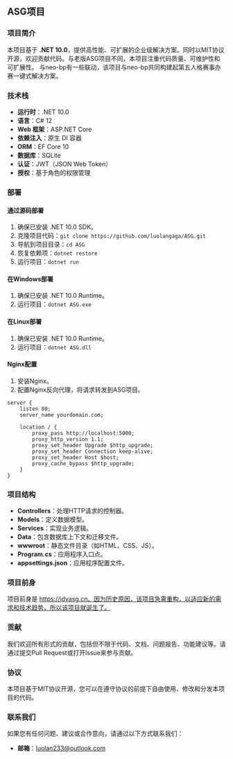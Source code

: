 ## ASG项目
### 项目简介
本项目基于 **.NET 10.0**，提供高性能、可扩展的企业级解决方案。同时以MIT协议开源，欢迎贡献代码。与老版ASG项目不同，本项目注重代码质量、可维护性和可扩展性。
与neo-bp有一些联动，该项目与neo-bp共同构建起第五人格赛事办赛一键式解决方案。
### 技术栈
- **运行时**：.NET 10.0  
- **语言**：C# 12  
- **Web 框架**：ASP.NET Core
- **依赖注入**：原生 DI 容器  
- **ORM**：EF Core 10
- **数据库**：SQLite
- **认证**：JWT（JSON Web Token）  
- **授权**：基于角色的权限管理  
### 部署
#### 通过源码部署
1. 确保已安装 .NET 10.0 SDK。
2. 克隆项目代码：`git clone https://github.com/luolangaga/ASG.git`
3. 导航到项目目录：`cd ASG`
4. 恢复依赖项：`dotnet restore`
5. 运行项目：`dotnet run`
#### 在Windows部署
1. 确保已安装 .NET 10.0 Runtime。
2. 运行项目：`dotnet ASG.exe`
#### 在Linux部署
1. 确保已安装 .NET 10.0 Runtime。
2. 运行项目：`dotnet ASG.dll`
#### Nginx配置
1. 安装Nginx。
2. 配置Nginx反向代理，将请求转发到ASG项目。
```nginx
server {
    listen 80;
    server_name yourdomain.com;

    location / {
        proxy_pass http://localhost:5000;
        proxy_http_version 1.1;
        proxy_set_header Upgrade $http_upgrade;
        proxy_set_header Connection keep-alive;
        proxy_set_header Host $host;
        proxy_cache_bypass $http_upgrade;
    }
}
```
### 项目结构
- **Controllers**：处理HTTP请求的控制器。
- **Models**：定义数据模型。
- **Services**：实现业务逻辑。
- **Data**：包含数据库上下文和迁移文件。
- **wwwroot**：静态文件目录（如HTML、CSS、JS）。
- **Program.cs**：应用程序入口点。
- **appsettings.json**：应用程序配置文件。
### 项目前身
项目前身是 https://idvasg.cn。因为历史原因，该项目急需重构，以适应新的需求和技术趋势，所以该项目就诞生了。
### 贡献
我们欢迎所有形式的贡献，包括但不限于代码、文档、问题报告、功能建议等。请通过提交Pull Request或打开Issue来参与贡献。
### 协议
本项目基于MIT协议开源，您可以在遵守协议的前提下自由使用、修改和分发本项目的代码。
### 联系我们
如果您有任何问题、建议或合作意向，请通过以下方式联系我们：
- **邮箱**：luolan233@outlook.com
